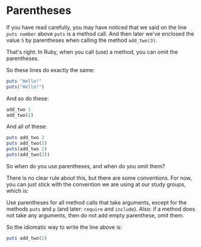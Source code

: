# Parentheses

If you have read carefully, you may have noticed that we said on the line
`puts number` above `puts` is a method call. And then later we've enclosed the
value `5` by parentheses when calling the method `add_two(3)`.

That's right: In Ruby, when you call (use) a method, you can omit the parentheses.

So these lines do exactly the same:

```ruby
puts "Hello!"
puts("Hello!")
```

And so do these:

```ruby
add_two 2
add_two(2)
```

And all of these:

```ruby
puts add_two 2
puts add_two(2)
puts(add_two 2)
puts(add_two(2))
```

So when do you use parentheses, and when do you omit them?

There is no clear rule about this, but there are some conventions. For now,
you can just stick with the convention we are using at our study groups, which
is:

Use parentheses for all method calls that take arguments, except for the
methods `puts` and `p` (and later: `require` and `include`). Also: if a method
does not take any arguments, then do not add empty parenthese, omit them.

So the idiomatic way to write the line above is:

```ruby
puts add_two(2)
```

